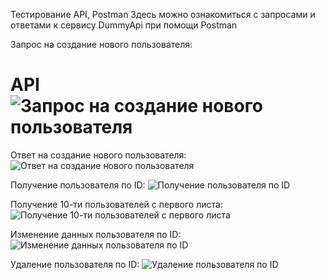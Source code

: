 

Тестирование API, Postman
Здесь можно ознакомиться с запросами и ответами к сервису DummyApi при помощи Postman

Запрос на создание нового пользователя:
# API![Запрос на создание нового пользователя](https://user-images.githubusercontent.com/8829783/171644423-7e21e42f-2bf9-42e0-97af-57a18473404d.jpg)

Ответ на создание нового пользователя:
![Ответ на создание нового пользователя](https://user-images.githubusercontent.com/8829783/171645107-5a22f9a8-cf59-4276-bb67-440ee24f456d.jpg)

Получение пользователя по ID:
![Получение пользователя по ID](https://user-images.githubusercontent.com/8829783/171645311-7312c253-1fcd-4136-90ec-5e84ce528076.jpg)

Получение 10-ти пользователей с первого листа:
![Получение 10-ти пользователей с первого листа](https://user-images.githubusercontent.com/8829783/171645468-c2919036-a5a0-4d42-81a7-ddeb97bac4f5.jpg)

Изменение данных пользователя по ID:
![Изменение данных пользователя по ID](https://user-images.githubusercontent.com/8829783/171645535-d1a9dc39-724b-4cd1-bf4a-841cbdcec9ac.jpg)

Удаление пользователя по ID:
![Удаление пользователя по ID](https://user-images.githubusercontent.com/8829783/171645549-3db54721-7caa-4ccb-85bf-87e431585d07.jpg)
